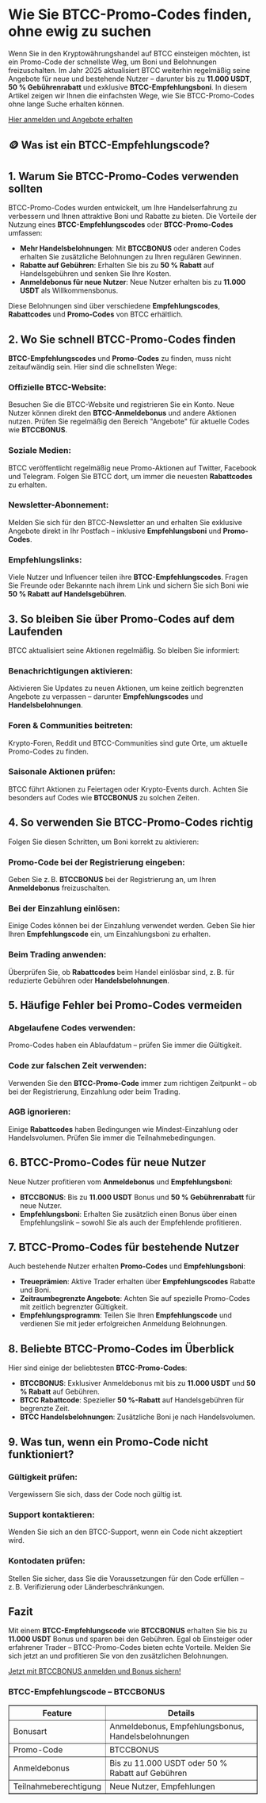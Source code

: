 <h1>Wie Sie BTCC-Promo-Codes finden, ohne ewig zu suchen</h1>
<p>Wenn Sie in den Kryptowährungshandel auf BTCC einsteigen möchten, ist ein Promo-Code der schnellste Weg, um Boni und Belohnungen freizuschalten. Im Jahr 2025 aktualisiert BTCC weiterhin regelmäßig seine Angebote für neue und bestehende Nutzer – darunter bis zu <strong>11.000 USDT</strong>, <strong>50 % Gebührenrabatt</strong> und exklusive <strong>BTCC-Empfehlungsboni</strong>. In diesem Artikel zeigen wir Ihnen die einfachsten Wege, wie Sie BTCC-Promo-Codes ohne lange Suche erhalten können.</p>
<p><a href="https://partner.btcc.com/us/c/BTCCBONUS/9303" target="_blank">Hier anmelden und Angebote erhalten</a></p>
<img src="https://images.mirror-media.xyz/publication-images/mwydjj1mpKFeCcdktcg2J.png?height=500&amp;width=1000" decoding="async" data-nimg="fill" class="css-xah9so" style="position: absolute; inset: 0px; box-sizing: border-box; padding: 0px; border: none; margin: auto; display: block; width: 0px; height: 0px; min-width: 100%; max-width: 100%; min-height: 100%; max-height: 100%;">

<h2>🪙 Was ist ein BTCC-Empfehlungscode?</h2>
<h2>1. Warum Sie BTCC-Promo-Codes verwenden sollten</h2>
<p>BTCC-Promo-Codes wurden entwickelt, um Ihre Handelserfahrung zu verbessern und Ihnen attraktive Boni und Rabatte zu bieten. Die Vorteile der Nutzung eines <strong>BTCC-Empfehlungscodes</strong> oder <strong>BTCC-Promo-Codes</strong> umfassen:</p>
<ul>
<li><strong>Mehr Handelsbelohnungen</strong>: Mit <strong>BTCCBONUS</strong> oder anderen Codes erhalten Sie zusätzliche Belohnungen zu Ihren regulären Gewinnen.</li>
<li><strong>Rabatte auf Gebühren</strong>: Erhalten Sie bis zu <strong>50 % Rabatt</strong> auf Handelsgebühren und senken Sie Ihre Kosten.</li>
<li><strong>Anmeldebonus für neue Nutzer</strong>: Neue Nutzer erhalten bis zu <strong>11.000 USDT</strong> als Willkommensbonus.</li>
</ul>
<p>Diese Belohnungen sind über verschiedene <strong>Empfehlungscodes</strong>, <strong>Rabattcodes</strong> und <strong>Promo-Codes</strong> von BTCC erhältlich.</p>

<h2>2. Wo Sie schnell BTCC-Promo-Codes finden</h2>
<p><strong>BTCC-Empfehlungscodes</strong> und <strong>Promo-Codes</strong> zu finden, muss nicht zeitaufwändig sein. Hier sind die schnellsten Wege:</p>
<h3>Offizielle BTCC-Website:</h3>
<p>Besuchen Sie die BTCC-Website und registrieren Sie ein Konto. Neue Nutzer können direkt den <strong>BTCC-Anmeldebonus</strong> und andere Aktionen nutzen. Prüfen Sie regelmäßig den Bereich "Angebote" für aktuelle Codes wie <strong>BTCCBONUS</strong>.</p>

<h3>Soziale Medien:</h3>
<p>BTCC veröffentlicht regelmäßig neue Promo-Aktionen auf Twitter, Facebook und Telegram. Folgen Sie BTCC dort, um immer die neuesten <strong>Rabattcodes</strong> zu erhalten.</p>

<h3>Newsletter-Abonnement:</h3>
<p>Melden Sie sich für den BTCC-Newsletter an und erhalten Sie exklusive Angebote direkt in Ihr Postfach – inklusive <strong>Empfehlungsboni</strong> und <strong>Promo-Codes</strong>.</p>

<h3>Empfehlungslinks:</h3>
<p>Viele Nutzer und Influencer teilen ihre <strong>BTCC-Empfehlungscodes</strong>. Fragen Sie Freunde oder Bekannte nach ihrem Link und sichern Sie sich Boni wie <strong>50 % Rabatt auf Handelsgebühren</strong>.</p>

<h2>3. So bleiben Sie über Promo-Codes auf dem Laufenden</h2>
<p>BTCC aktualisiert seine Aktionen regelmäßig. So bleiben Sie informiert:</p>
<h3>Benachrichtigungen aktivieren:</h3>
<p>Aktivieren Sie Updates zu neuen Aktionen, um keine zeitlich begrenzten Angebote zu verpassen – darunter <strong>Empfehlungscodes</strong> und <strong>Handelsbelohnungen</strong>.</p>

<h3>Foren & Communities beitreten:</h3>
<p>Krypto-Foren, Reddit und BTCC-Communities sind gute Orte, um aktuelle Promo-Codes zu finden.</p>

<h3>Saisonale Aktionen prüfen:</h3>
<p>BTCC führt Aktionen zu Feiertagen oder Krypto-Events durch. Achten Sie besonders auf Codes wie <strong>BTCCBONUS</strong> zu solchen Zeiten.</p>

<h2>4. So verwenden Sie BTCC-Promo-Codes richtig</h2>
<p>Folgen Sie diesen Schritten, um Boni korrekt zu aktivieren:</p>
<h3>Promo-Code bei der Registrierung eingeben:</h3>
<p>Geben Sie z. B. <strong>BTCCBONUS</strong> bei der Registrierung an, um Ihren <strong>Anmeldebonus</strong> freizuschalten.</p>

<h3>Bei der Einzahlung einlösen:</h3>
<p>Einige Codes können bei der Einzahlung verwendet werden. Geben Sie hier Ihren <strong>Empfehlungscode</strong> ein, um Einzahlungsboni zu erhalten.</p>

<h3>Beim Trading anwenden:</h3>
<p>Überprüfen Sie, ob <strong>Rabattcodes</strong> beim Handel einlösbar sind, z. B. für reduzierte Gebühren oder <strong>Handelsbelohnungen</strong>.</p>

<h2>5. Häufige Fehler bei Promo-Codes vermeiden</h2>
<h3>Abgelaufene Codes verwenden:</h3>
<p>Promo-Codes haben ein Ablaufdatum – prüfen Sie immer die Gültigkeit.</p>

<h3>Code zur falschen Zeit verwenden:</h3>
<p>Verwenden Sie den <strong>BTCC-Promo-Code</strong> immer zum richtigen Zeitpunkt – ob bei der Registrierung, Einzahlung oder beim Trading.</p>

<h3>AGB ignorieren:</h3>
<p>Einige <strong>Rabattcodes</strong> haben Bedingungen wie Mindest-Einzahlung oder Handelsvolumen. Prüfen Sie immer die Teilnahmebedingungen.</p>

<h2>6. BTCC-Promo-Codes für neue Nutzer</h2>
<p>Neue Nutzer profitieren vom <strong>Anmeldebonus</strong> und <strong>Empfehlungsboni</strong>:</p>
<ul>
<li><strong>BTCCBONUS</strong>: Bis zu <strong>11.000 USDT</strong> Bonus und <strong>50 % Gebührenrabatt</strong> für neue Nutzer.</li>
<li><strong>Empfehlungsboni</strong>: Erhalten Sie zusätzlich einen Bonus über einen Empfehlungslink – sowohl Sie als auch der Empfehlende profitieren.</li>
</ul>

<h2>7. BTCC-Promo-Codes für bestehende Nutzer</h2>
<p>Auch bestehende Nutzer erhalten <strong>Promo-Codes</strong> und <strong>Empfehlungsboni</strong>:</p>
<ul>
<li><strong>Treueprämien</strong>: Aktive Trader erhalten über <strong>Empfehlungscodes</strong> Rabatte und Boni.</li>
<li><strong>Zeitraumbegrenzte Angebote</strong>: Achten Sie auf spezielle Promo-Codes mit zeitlich begrenzter Gültigkeit.</li>
<li><strong>Empfehlungsprogramm</strong>: Teilen Sie Ihren <strong>Empfehlungscode</strong> und verdienen Sie mit jeder erfolgreichen Anmeldung Belohnungen.</li>
</ul>

<h2>8. Beliebte BTCC-Promo-Codes im Überblick</h2>
<p>Hier sind einige der beliebtesten <strong>BTCC-Promo-Codes</strong>:</p>
<ul>
<li><strong>BTCCBONUS</strong>: Exklusiver Anmeldebonus mit bis zu <strong>11.000 USDT</strong> und <strong>50 % Rabatt</strong> auf Gebühren.</li>
<li><strong>BTCC Rabattcode</strong>: Spezieller <strong>50 %-Rabatt</strong> auf Handelsgebühren für begrenzte Zeit.</li>
<li><strong>BTCC Handelsbelohnungen</strong>: Zusätzliche Boni je nach Handelsvolumen.</li>
</ul>

<h2>9. Was tun, wenn ein Promo-Code nicht funktioniert?</h2>
<h3>Gültigkeit prüfen:</h3>
<p>Vergewissern Sie sich, dass der Code noch gültig ist.</p>

<h3>Support kontaktieren:</h3>
<p>Wenden Sie sich an den BTCC-Support, wenn ein Code nicht akzeptiert wird.</p>

<h3>Kontodaten prüfen:</h3>
<p>Stellen Sie sicher, dass Sie die Voraussetzungen für den Code erfüllen – z. B. Verifizierung oder Länderbeschränkungen.</p>

<h2>Fazit</h2>
<p>Mit einem <strong>BTCC-Empfehlungscode</strong> wie <strong>BTCCBONUS</strong> erhalten Sie bis zu <strong>11.000 USDT</strong> Bonus und sparen bei den Gebühren. Egal ob Einsteiger oder erfahrener Trader – BTCC-Promo-Codes bieten echte Vorteile. Melden Sie sich jetzt an und profitieren Sie von den zusätzlichen Belohnungen.</p>
<p><a href="https://partner.btcc.com/us/c/BTCCBONUS/9303">Jetzt mit BTCCBONUS anmelden und Bonus sichern!</a></p>

<h3>BTCC-Empfehlungscode – BTCCBONUS</h3>
<table border="1">
<thead>
<tr>
<th>Feature</th>
<th>Details</th>
</tr>
</thead>
<tbody>
<tr>
<td>Bonusart</td>
<td>Anmeldebonus, Empfehlungsbonus, Handelsbelohnungen</td>
</tr>
<tr>
<td>Promo-Code</td>
<td>BTCCBONUS</td>
</tr>
<tr>
<td>Anmeldebonus</td>
<td>Bis zu 11.000 USDT oder 50 % Rabatt auf Gebühren</td>
</tr>
<tr>
<td>Teilnahmeberechtigung</td>
<td>Neue Nutzer, Empfehlungen</td>
</tr>
</tbody>
</table>
